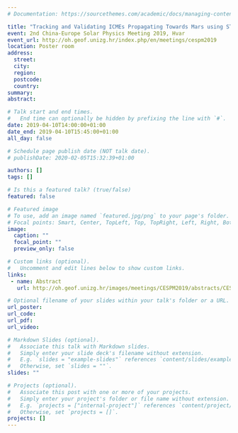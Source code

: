 ```yaml
---
# Documentation: https://sourcethemes.com/academic/docs/managing-content/

title: "Tracking and Validating ICMEs Propagating Towards Mars using STEREO Heliospheric Imagers Combined with Forbush Decreases Detected by MSL/RAD"
event: 2nd China-Europe Solar Physics Meeting 2019, Hvar
event_url: http://oh.geof.unizg.hr/index.php/en/meetings/cespm2019
location: Poster room
address:
  street:
  city:
  region:
  postcode:
  country:
summary:
abstract:

# Talk start and end times.
#   End time can optionally be hidden by prefixing the line with `#`.
date: 2019-04-10T14:00:00+01:00
date_end: 2019-04-10T15:45:00+01:00
all_day: false

# Schedule page publish date (NOT talk date).
# publishDate: 2020-02-05T15:32:39+01:00

authors: []
tags: []

# Is this a featured talk? (true/false)
featured: false

# Featured image
# To use, add an image named `featured.jpg/png` to your page's folder. 
# Focal points: Smart, Center, TopLeft, Top, TopRight, Left, Right, BottomLeft, Bottom, BottomRight.
image:
  caption: ""
  focal_point: ""
  preview_only: false

# Custom links (optional).
#   Uncomment and edit lines below to show custom links.
links:
 - name: Abstract
   url: http://oh.geof.unizg.hr/images/meetings/CESPM2019/abstracts/CESPM2019-abstract-johan-forstner.pdf

# Optional filename of your slides within your talk's folder or a URL.
url_poster: 
url_code:
url_pdf:
url_video:

# Markdown Slides (optional).
#   Associate this talk with Markdown slides.
#   Simply enter your slide deck's filename without extension.
#   E.g. `slides = "example-slides"` references `content/slides/example-slides.md`.
#   Otherwise, set `slides = ""`.
slides: ""

# Projects (optional).
#   Associate this post with one or more of your projects.
#   Simply enter your project's folder or file name without extension.
#   E.g. `projects = ["internal-project"]` references `content/project/deep-learning/index.md`.
#   Otherwise, set `projects = []`.
projects: []
---
```

